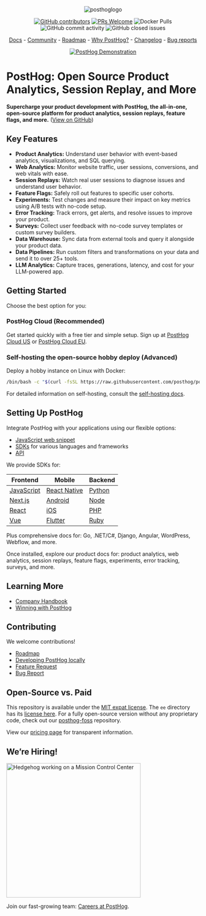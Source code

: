 <p align="center">
  <img alt="posthoglogo" src="https://user-images.githubusercontent.com/65415371/205059737-c8a4f836-4889-4654-902e-f302b160.png">
</p>
<p align="center">
  <a href='https://posthog.com/contributors'><img alt="GitHub contributors" src="https://img.shields.io/github/contributors/posthog/posthog"/></a>
  <a href='http://makeapullrequest.com'><img alt='PRs Welcome' src='https://img.shields.io/badge/PRs-welcome-brightgreen.svg?style=shields'/></a>
  <img alt="Docker Pulls" src="https://img.shields.io/docker/pulls/posthog/posthog"/>
  <img alt="GitHub commit activity" src="https://img.shields.io/github/commit-activity/m/posthog/posthog"/>
  <img alt="GitHub closed issues" src="https://img.shields.io/github/issues-closed/posthog/posthog"/>
</p>

<p align="center">
  <a href="https://posthog.com/docs">Docs</a> - <a href="https://posthog.com/community">Community</a> - <a href="https://posthog.com/roadmap">Roadmap</a> - <a href="https://posthog.com/why">Why PostHog?</a> - <a href="https://posthog.com/changelog">Changelog</a> - <a href="https://github.com/PostHog/posthog/issues/new?assignees=&labels=bug&template=bug_report.md">Bug reports</a>
</p>

<p align="center">
  <a href="https://www.youtube.com/watch?v=2jQco8hEvTI">
    <img src="https://res.cloudinary.com/dmukukwp6/image/upload/demo_thumb_68d0d8d56d" alt="PostHog Demonstration">
  </a>
</p>

# PostHog: Open Source Product Analytics, Session Replay, and More

**Supercharge your product development with PostHog, the all-in-one, open-source platform for product analytics, session replays, feature flags, and more.** ([View on GitHub](https://github.com/PostHog/posthog))

## Key Features

*   **Product Analytics:** Understand user behavior with event-based analytics, visualizations, and SQL querying.
*   **Web Analytics:** Monitor website traffic, user sessions, conversions, and web vitals with ease.
*   **Session Replays:** Watch real user sessions to diagnose issues and understand user behavior.
*   **Feature Flags:** Safely roll out features to specific user cohorts.
*   **Experiments:** Test changes and measure their impact on key metrics using A/B tests with no-code setup.
*   **Error Tracking:** Track errors, get alerts, and resolve issues to improve your product.
*   **Surveys:** Collect user feedback with no-code survey templates or custom survey builders.
*   **Data Warehouse:** Sync data from external tools and query it alongside your product data.
*   **Data Pipelines:** Run custom filters and transformations on your data and send it to over 25+ tools.
*   **LLM Analytics:** Capture traces, generations, latency, and cost for your LLM-powered app.

## Getting Started

Choose the best option for you:

### PostHog Cloud (Recommended)

Get started quickly with a free tier and simple setup. Sign up at [PostHog Cloud US](https://us.posthog.com/signup) or [PostHog Cloud EU](https://eu.posthog.com/signup).

### Self-hosting the open-source hobby deploy (Advanced)

Deploy a hobby instance on Linux with Docker:

```bash
/bin/bash -c "$(curl -fsSL https://raw.githubusercontent.com/posthog/posthog/HEAD/bin/deploy-hobby)"
```

For detailed information on self-hosting, consult the [self-hosting docs](https://posthog.com/docs/self-host).

## Setting Up PostHog

Integrate PostHog with your applications using our flexible options:

*   [JavaScript web snippet](https://posthog.com/docs/getting-started/install?tab=snippet)
*   [SDKs](https://posthog.com/docs/getting-started/install?tab=sdks) for various languages and frameworks
*   [API](https://posthog.com/docs/getting-started/install?tab=api)

We provide SDKs for:

| Frontend                                              | Mobile                                                          | Backend                                             |
| ----------------------------------------------------- | --------------------------------------------------------------- | --------------------------------------------------- |
| [JavaScript](https://posthog.com/docs/libraries/js)   | [React Native](https://posthog.com/docs/libraries/react-native) | [Python](https://posthog.com/docs/libraries/python) |
| [Next.js](https://posthog.com/docs/libraries/next-js) | [Android](https://posthog.com/docs/libraries/android)           | [Node](https://posthog.com/docs/libraries/node)     |
| [React](https://posthog.com/docs/libraries/react)     | [iOS](https://posthog.com/docs/libraries/ios)                   | [PHP](https://posthog.com/docs/libraries/php)       |
| [Vue](https://posthog.com/docs/libraries/vue-js)      | [Flutter](https://posthog.com/docs/libraries/flutter)           | [Ruby](https://posthog.com/docs/libraries/ruby)     |

Plus comprehensive docs for: Go, .NET/C#, Django, Angular, WordPress, Webflow, and more.

Once installed, explore our product docs for: product analytics, web analytics, session replays, feature flags, experiments, error tracking, surveys, and more.

## Learning More

*   [Company Handbook](https://posthog.com/handbook)
*   [Winning with PostHog](https://posthog.com/docs/new-to-posthog/getting-hogpilled)

## Contributing

We welcome contributions!

*   [Roadmap](https://posthog.com/roadmap)
*   [Developing PostHog locally](https://posthog.com/handbook/engineering/developing-locally)
*   [Feature Request](https://github.com/PostHog/posthog/issues/new?assignees=&labels=enhancement%2C+feature&template=feature_request.md)
*   [Bug Report](https://github.com/PostHog/posthog/issues/new?assignees=&labels=bug&template=bug_report.md)

## Open-Source vs. Paid

This repository is available under the [MIT expat license](https://github.com/PostHog/posthog/blob/master/LICENSE). The `ee` directory has its [license here](https://github.com/PostHog/posthog/blob/master/ee/LICENSE). For a fully open-source version without any proprietary code, check out our [posthog-foss](https://github.com/PostHog/posthog-foss) repository.

View our [pricing page](https://posthog.com/pricing) for transparent information.

## We’re Hiring!

<img src="https://res.cloudinary.com/dmukukwp6/image/upload/v1/posthog.com/src/components/Home/images/mission-control-hog" alt="Hedgehog working on a Mission Control Center" width="350px"/>

Join our fast-growing team: [Careers at PostHog](https://posthog.com/careers).